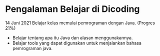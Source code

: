 # Pengalaman Belajar di Dicoding

14 Juni 2021
Belajar kelas memulai pemrograman dengan Java. (Progres 21%)
* Belajar tentang apa itu Java dan alasan menggunakannya.
* Belajar tools yang dapat digunakan untuk menjalankan bahasa pemrograman java.

